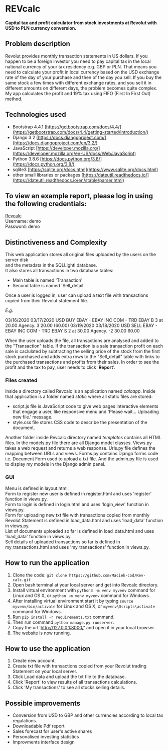 # REVcalc

**Capital tax and profit calculator from stock investments at Revolut with USD to PLN currency conversion.**

## Problem description

Revolut provides monthly transaction statements in US dollars. 
If you happen to be a foreign investor you need to pay capital tax in the local national currency of your tax residency e.g. GBP or PLN. 
That means you need to calculate your profit in local currency based on the USD exchange rate of the day of your purchase and then of the day you sell. 
If you buy the same stock a few times with different exchange rates, and you sell it in different amounts on different days, the problem becomes quite complex.
My app calculates the profit and 19% tax using FIFO (First In First Out) method.

## Technologies used

- Bootstrap 4.4.1
[https://getbootstrap.com/docs/4.4/](https://getbootstrap.com/docs/4.4/getting-started/introduction/)
- Django 3.2
[https://docs.djangoproject.com/](https://docs.djangoproject.com/en/3.2/)
- JavaScript 
[https://developer.mozilla.org/](https://developer.mozilla.org/en-US/docs/Web/JavaScript)
- Python 3.8.6
[https://docs.python.org/3.8/](https://docs.python.org/3.8/)
- sqlite3
[https://sqlite.org/docs.html](https://www.sqlite.org/docs.html)
- other small libraries or packages
[https://dateutil.readthedocs.io/](https://dateutil.readthedocs.io/en/stable/parser.html)

## To view an example report, please log in using the following credentials:

[Revcalc](https://revcalc.pythonanywhere.com/)  
Username: demo  
Password: demo

## Distinctiveness and Complexity

This web application stores all original files uploaded by the users on the server disk   
and the metadata in the SQLLightl database.  
It also stores all transactions in two database tables: 

- Main table is named 'Transaction'  
- Second table is named 'Sell_detail'  

Once a user is logged in, user can upload a text file with transactions copied from their Revolut statement file.

*E.g.*

03/16/2020 03/17/2020 USD BUY EBAY - EBAY INC COM - TRD EBAY B 3 at 20.00 Agency. 3 20.00 (60.00)
03/19/2020 03/18/2020 USD SELL EBAY - EBAY INC COM - TRD EBAY S 2 at 30.00 Agency. -2 30.00 60.00 

When the user uploads the file, all transactions are analysed and added to the "Transaction" table. If the transaction is a sale transaction profit on each sale is caclulated by subtracting the selling price of the stock from the first stock purchased and adds extra rows to the "Sell_detail" table with links to the purchased transactions and profits from their sales. In order to see the profit and the tax to pay, user needs to click '**Report**'.

### Files created

Inside a directory called Revcalc is an application named *calcapp*.
Inside that application is a folder named *static* where all static files are stored:
- script.js file is JavaScript code to give web pages interactive elements that engage a user, like responsive menu and 'Please wait... Uploading new file.' message.
- style.css file stores CSS code to describe the presentation of the document.

Another folder inside Revcalc directory named *templates* contains all HTML files.
In the models.py file there are all Django model classes.
Views.py takes a web request and returns a web response.
Urls.py file defines the mapping between URLs and views.
Forms.py contains Django forms code i.e. Document Form used to upload a txt file.
And the admin.py file is used to display my models in the Django admin panel.

### GUI 

Menu is defined in layout.html.  
Form to register new user is defined in register.html and uses 'register' function in views.py.  
Form to login is defined in login.html and uses 'login_view' function in views.py.   
Form for uploading new txt file with transactions copied from monthly Revolut Statement is defined in load_data.html and uses 'load_data' function in views.py.  
List of documents uploaded so far is defined in load_data.html and uses 'load_data' function in views.py.  
Sell details of uploaded transactions so far is defined in my_transactions.html and uses 'my_transactions' function in views.py.  

## How to run the application

1. Clone the code: `git clone https://github.com/Maciek-cod/Rev-calc.git`
2. Open bash terminal at your local server and get into Revcalc directory.
3. Install virtual environment with `python3 -m venv myvenv` command for Linux and OS X, or `python -m venv myvenv` command for Windows.
4. After installing virtual environment start it by typing `source myvenv/bin/activate` for Linux and OS X, or `myvenv\Scripts\activate` command for Windows.
5. Run `pip install -r requirements.txt` command.
6. Then run command `python manage.py runserver`.
7. Copy the url 'http://127.0.0.1:8000/' and open it in your local browser.
8. The website is now running.

## How to use the application

1. Create new account. 
2. Create txt file with transactions copied from your Revolut trading Statement on your local server.
3. Click Load data and upload the txt file to the database.
4. Click 'Report' to view results of all transactions calculations.
5. Click 'My transactions' to see all stocks selling details.

## Possible improvements

- Conversion from USD to GBP and other currencies according to local tax regulations.
- Downloadable Pdf report
- Sales forecast for user's active shares
- Personalised investing statistics
- Improvments interface design
